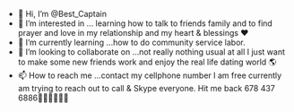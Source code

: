 - 👋 Hi, I’m @Best_Captain
- 👀 I’m interested in ... learning how to talk to friends family and to find prayer and love in my relationship and my heart & blessings ❤️
- 🌱 I’m currently learning ...how to do community service labor.
- 💞️ I’m looking to collaborate on ...not really nothing usual at all I just want to make some new friends work and enjoy the real life dating world 🌎 
- 📫 How to reach me ...contact my cellphone number I am free currently am trying to reach out to call & Skype everyone. Hit me back 678 437 6886📱🙏🙏🙏🙏🙏 

<!---
BestCaptainAmeri/BestCaptainAmeri is a ✨ special ✨ repository because its `README.md` (this file) appears on your GitHub profile.
You can click the Preview link to take a look at your changes.
--->
